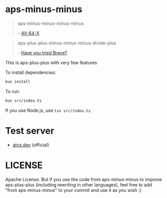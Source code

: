 # aps-minus-minus

> aps-minus-minus-minus-minus
>
> \- [AV-64-X](https://discord.com/channels/1004907608018264094/1004907608521572436/1289915859019501679)

> aps-plus-plus-minus-minus-minus-divide-plus
>
> \- [Have you tried Brave?](https://discord.com/channels/1004907608018264094/1148931964947136653/1290881305457983580)

This is aps-plus-plus with very few features

To install dependencies:

```bash
bun install
```

To run:

```bash
bun src/index.ts
```

If you use Node.js, use `tsx src/index.ts`

# Test server

-   [atvs.dev](https://atvs.dev) (official)

# LICENSE

Apache License. But if you use the code from aps-minus-minus to improve aps-plus-plus (including rewriting in other languages), feel free to add "from aps-minus-minus" to your
commit and use it as you wish :)
